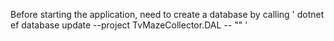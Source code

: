 Before starting the application, need to create a database by calling ' dotnet ef database update --project TvMazeCollector.DAL -- "<connecion string>" '